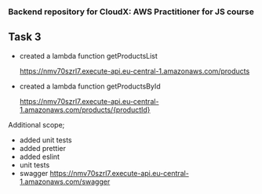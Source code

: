 ### Backend repository for CloudX: AWS Practitioner for JS course 

## Task 3

* created a lambda function getProductsList 
  
  https://nmv70szrl7.execute-api.eu-central-1.amazonaws.com/products
* created a lambda function getProductsById
  
  https://nmv70szrl7.execute-api.eu-central-1.amazonaws.com/products/{productId}
  
Additional scope;
* added unit tests
* added prettier
* added eslint
* unit tests
* swagger
  https://nmv70szrl7.execute-api.eu-central-1.amazonaws.com/swagger

